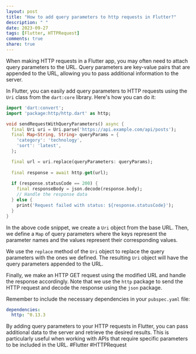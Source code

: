```yaml
---
layout: post
title: "How to add query parameters to http requests in Flutter?"
description: " "
date: 2023-09-27
tags: [Flutter, HTTPRequest]
comments: true
share: true
---
```


When making HTTP requests in a Flutter app, you may often need to attach query parameters to the URL. Query parameters are key-value pairs that are appended to the URL, allowing you to pass additional information to the server.

In Flutter, you can easily add query parameters to HTTP requests using the `Uri` class from the `dart:core` library. Here's how you can do it:

```dart
import 'dart:convert';
import 'package:http/http.dart' as http;

void sendRequestWithQueryParameters() async {
  final Uri uri = Uri.parse('https://api.example.com/api/posts');
  final Map<String, String> queryParams = {
    'category': 'technology',
    'sort': 'latest',
  };

  final url = uri.replace(queryParameters: queryParams);
  
  final response = await http.get(url);
  
  if (response.statusCode == 200) {
    final responseBody = json.decode(response.body);
    // Handle the response data
  } else {
    print('Request failed with status: ${response.statusCode}');
  }
}
```

In the above code snippet, we create a `Uri` object from the base URL. Then, we define a `Map` of query parameters where the keys represent the parameter names and the values represent their corresponding values.

We use the `replace` method of the `Uri` object to replace the query parameters with the ones we defined. The resulting `Uri` object will have the query parameters appended to the URL.

Finally, we make an HTTP GET request using the modified URL and handle the response accordingly. Note that we use the `http` package to send the HTTP request and decode the response using the `json` package.

Remember to include the necessary dependencies in your `pubspec.yaml` file:

```yaml
dependencies:
  http: ^0.13.3
```

By adding query parameters to your HTTP requests in Flutter, you can pass additional data to the server and retrieve the desired results. This is particularly useful when working with APIs that require specific parameters to be included in the URL. #Flutter #HTTPRequest